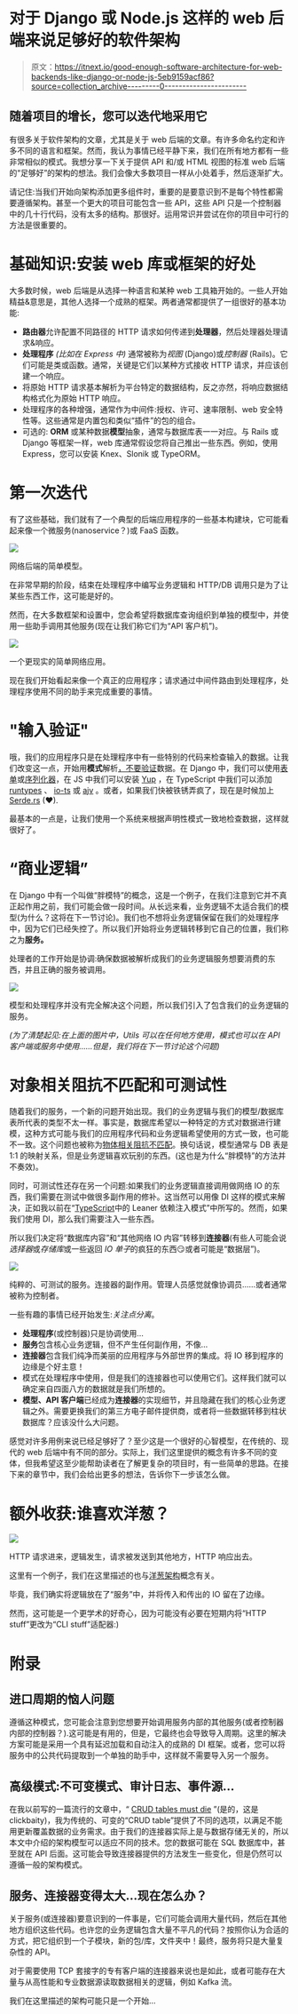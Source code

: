 # 对于 Django 或 Node.js 这样的 web 后端来说足够好的软件架构

> 原文：<https://itnext.io/good-enough-software-architecture-for-web-backends-like-django-or-node-js-5eb9159acf86?source=collection_archive---------0----------------------->

## 随着项目的增长，您可以迭代地采用它

有很多关于软件架构的文章，尤其是关于 web 后端的文章。有许多命名约定和许多不同的语言和框架。然而，我认为事情已经平静下来，我们在所有地方都有一些非常相似的模式。我想分享一下关于提供 API 和/或 HTML 视图的标准 web 后端的“足够好”的架构的想法。我们会像大多数项目一样从小处着手，然后逐渐扩大。

请记住:当我们开始向架构添加更多组件时，重要的是要意识到不是每个特性都需要遵循架构。甚至一个更大的项目可能包含一些 API，这些 API 只是一个控制器中的几十行代码，没有太多的结构。那很好。运用常识并尝试在你的项目中可行的方法是很重要的。

# 基础知识:安装 web 库或框架的好处

大多数时候，web 后端是从选择一种语言和某种 web 工具箱开始的。一些人开始精益&意思是，其他人选择一个成熟的框架。两者通常都提供了一组很好的基本功能:

*   **路由器**允许配置不同路径的 HTTP 请求如何传递到**处理器**，然后处理器处理请求&响应。
*   **处理程序** *(比如在 Express 中)* 通常被称为*视图* (Django)或*控制器* (Rails)。它们可能是类或函数。通常，关键是它们以某种方式接收 HTTP 请求，并应该创建一个响应。
*   将原始 HTTP 请求基本解析为平台特定的数据结构，反之亦然，将响应数据结构格式化为原始 HTTP 响应。
*   处理程序的各种增强，通常作为中间件:授权、许可、速率限制、web 安全特性等。这些通常是内置包和类似“插件”的包的组合。
*   可选的: **ORM** 或某种数据**模型**抽象，通常与数据库表一一对应。与 Rails 或 Django 等框架一样，web 库通常假设您将自己推出一些东西。例如，使用 Express，您可以安装 Knex、Slonik 或 TypeORM。

# 第一次迭代

有了这些基础，我们就有了一个典型的后端应用程序的一些基本构建块，它可能看起来像一个微服务(nanoservice？)或 FaaS 函数。

![](img/2bc8272e1a0697fe6065edac294efed3.png)

网络后端的简单模型。

在非常早期的阶段，结束在处理程序中编写业务逻辑和 HTTP/DB 调用只是为了让某些东西工作，这可能是好的。

然而，在大多数框架和设置中，您会希望将数据库查询组织到单独的模型中，并使用一些助手调用其他服务(现在让我们称它们为“API 客户机”)。

![](img/1f0649a89b5b63c079a5ffeaabe5ac3d.png)

一个更现实的简单网络应用。

现在我们开始看起来像一个真正的应用程序；请求通过中间件路由到处理程序，处理程序使用不同的助手来完成重要的事情。

# "输入验证"

哦，我们的应用程序只是在处理程序中有一些特别的代码来检查输入的数据。让我们改变这一点，开始用**模式**解析[，不要验证](/parse-dont-validate-incoming-data-in-typescript-d6d5bfb092c8)数据。在 Django 中，我们可以使用[表单](https://docs.djangoproject.com/en/3.2/topics/forms/)或[序列化器](https://www.django-rest-framework.org/api-guide/serializers/)，在 JS 中我们可以安装 [Yup](https://github.com/jquense/yup) ，在 TypeScript 中我们可以添加 [runtypes](https://github.com/pelotom/runtypes) 、 [io-ts](https://github.com/gcanti/io-ts) 或 [ajv](https://ajv.js.org) 。或者，如果我们快被铁锈弄疯了，现在是时候加上 [Serde.rs](https://serde.rs) (❤).

最基本的一点是，让我们使用一个系统来根据声明性模式一致地检查数据，这样就很好了。

# “商业逻辑”

在 Django 中有一个叫做“胖模特”的概念，这是一个例子，在我们注意到它并不真正起作用之前，我们可能会做一段时间。从长远来看，业务逻辑不太适合我们的模型(为什么？这将在下一节讨论)。我们也不想将业务逻辑保留在我们的处理程序中，因为它们已经失控了。所以我们开始将业务逻辑转移到它自己的位置，我们称之为**服务。**

处理者的工作开始是协调:确保数据被解析成我们的业务逻辑服务想要消费的东西，并且正确的服务被调用。

![](img/21eb2ab1c6003463fcb1dc1993f11c6f.png)

模型和处理程序并没有完全解决这个问题，所以我们引入了包含我们的业务逻辑的服务。

*(为了清楚起见:在上面的图片中，Utils 可以在任何地方使用，模式也可以在 API 客户端或服务中使用……但是，我们将在下一节讨论这个问题)*

# 对象相关阻抗不匹配和可测试性

随着我们的服务，一个新的问题开始出现。我们的业务逻辑与我们的模型/数据库表所代表的类型不太一样。事实是，数据库希望以一种特定的方式对数据进行建模，这种方式可能与我们的应用程序代码和业务逻辑希望使用的方式一致，也可能不一致。这个问题也被称为[物体相关阻抗不匹配](https://en.wikipedia.org/wiki/Object%E2%80%93relational_impedance_mismatch)。换句话说，模型通常与 DB 表是 1:1 的映射关系，但是业务逻辑喜欢玩别的东西。(这也是为什么“胖模特”的方法并不奏效)。

同时，可测试性还存在另一个问题:如果我们的业务逻辑直接调用做网络 IO 的东西，我们需要在测试中做很多副作用的修补。这当然可以用像 DI 这样的模式来解决，正如我以前在“[TypeScript](/lean-dependency-injection-in-typescript-fb2101c70419)中的 Leaner 依赖注入模式”中所写的。然而，如果我们使用 DI，那么我们需要注入一些东西。

所以我们决定将“数据库内容”和“其他网络 IO 内容”转移到**连接器**(有些人可能会说*选择器*或*存储库*或一些返回 *IO 单子*的疯狂的东西😏或者可能是“数据层”)。

![](img/beea574d785737def8c013d6766e9218.png)

纯粹的、可测试的服务。连接器的副作用。管理人员感觉就像协调员……或者通常被称为控制者。

一些有趣的事情已经开始发生:*关注点分离*。

*   **处理程序**(或控制器)只是协调使用…
*   **服务**包含核心业务逻辑，但不产生任何副作用，不像…
*   **连接器**包含我们纯净而美丽的应用程序与外部世界的集成。将 IO 移到程序的边缘是个好主意！
*   模式在处理程序中使用，但是我们的连接器也可以使用它们。这样我们就可以确定来自四面八方的数据就是我们所想的。
*   **模型、API 客户端**已经成为**连接器**的实现细节，并且隐藏在我们的核心业务逻辑之外。需要更换我们的第三方电子邮件提供商，或者将一些数据转移到柱状数据库？应该没什么大问题。

感觉对许多用例来说已经足够好了？至少这是一个很好的心智模型，在传统的、现代的 web 后端中有不同的部分。实际上，我们这里提供的概念有许多不同的变体，但我希望这至少能帮助读者在了解更复杂的项目时，有一些简单的思路。在接下来的章节中，我们会给出更多的想法，告诉你下一步该怎么做。

# 额外收获:谁喜欢洋葱？

![](img/ab40ea4060307563bad16edc706523c5.png)

HTTP 请求进来，逻辑发生，请求被发送到其他地方，HTTP 响应出去。

这里有一个例子，我们在这里描述的也与[洋葱架构](https://en.wikipedia.org/wiki/Hexagonal_architecture_(software))概念有关。

毕竟，我们确实将逻辑放在了“服务”中，并将传入和传出的 IO 留在了边缘。

然而，这可能是一个更学术的好奇心，因为可能没有必要在短期内将“HTTP stuff”更改为“CLI stuff”适配器:)

# 附录

## 进口周期的恼人问题

遵循这种模式，您可能会注意到您想要开始调用服务内部的其他服务(或者控制器内部的控制器？).这可能是有用的，但是，它最终也会导致导入周期。这里的解决方案可能是采用一个具有延迟加载和自动注入的成熟的 DI 框架。或者，您可以将服务中的公共代码提取到一个单独的助手中，这样就不需要导入另一个服务。

## **高级模式:不可变模式、审计日志、事件源…**

在我以前写的一篇流行的文章中，“ [CRUD tables must die](/crud-tables-need-to-die-93d213b0d18a) ”(是的，这是 clickbaity)，我为传统的、可变的“CRUD table”提供了不同的选项，以满足不能用更新覆盖数据的业务需求。由于我们的连接器实际上是与数据存储无关的，所以本文中介绍的架构模型可以适应不同的技术。您的数据可能在 SQL 数据库中，甚至就在 API 后面。这可能会导致连接器提供的方法发生一些变化，但是仍然可以遵循一般的架构模式。

## 服务、连接器变得太大…现在怎么办？

关于服务(或连接器)要意识到的一件事是，它们可能会调用大量代码，然后在其他地方组织这些代码。也许您的业务逻辑包含大量不平凡的代码？按照你认为合适的方式，把它组织到一个子模块，新的包/库，文件夹中！最终，服务将只是大量复杂性的 API。

对于需要使用 TCP 套接字的专有客户端的连接器来说也是如此，或者可能存在大量与从高性能和专业数据源读取数据相关的逻辑，例如 Kafka 流。

我们在这里描述的架构可能只是一个开始…